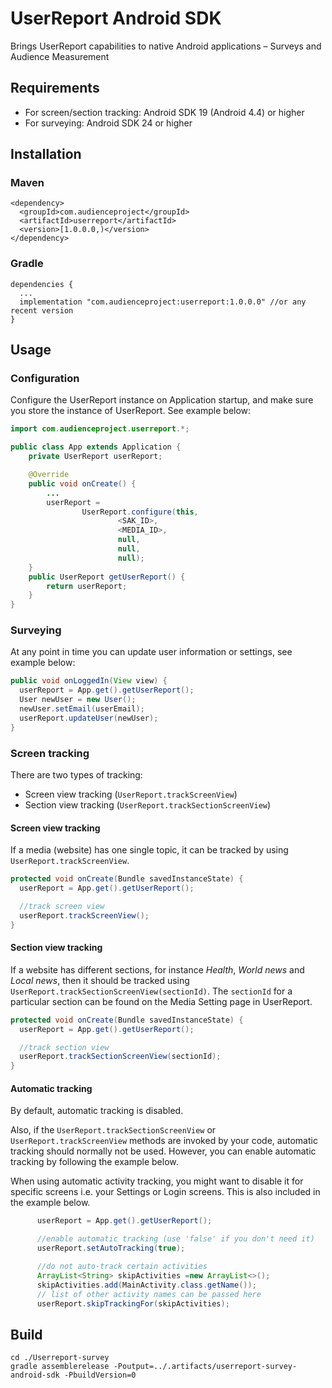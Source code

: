 # UserReport Android SDK

Brings UserReport capabilities to native Android applications – Surveys and Audience Measurement

## Requirements

- For screen/section tracking: Android SDK 19 (Android 4.4) or higher
- For surveying: Android SDK 24 or higher

## Installation

### Maven
```
<dependency>
  <groupId>com.audienceproject</groupId>
  <artifactId>userreport</artifactId>
  <version>[1.0.0.0,)</version>
</dependency>
```

### Gradle
```
dependencies {
  ...
  implementation "com.audienceproject:userreport:1.0.0.0" //or any recent version
}
```
## Usage

### Configuration
Configure the UserReport instance on Application startup, and make sure you store the instance of UserReport. See example below:

```Java
import com.audienceproject.userreport.*;

public class App extends Application {
    private UserReport userReport;

    @Override
    public void onCreate() {
        ...
        userReport =
                UserReport.configure(this,
                        <SAK_ID>,
                        <MEDIA_ID>,
                        null,
                        null,
                        null);
    }
    public UserReport getUserReport() {
        return userReport;
    }
}

```

### Surveying
At any point in time you can update user information or settings, see example below:
```Java
public void onLoggedIn(View view) {
  userReport = App.get().getUserReport();
  User newUser = new User();
  newUser.setEmail(userEmail);
  userReport.updateUser(newUser);
}
```

### Screen tracking
There are two types of tracking:
  - Screen view tracking (`UserReport.trackScreenView`)
  - Section view tracking (`UserReport.trackSectionScreenView`)

#### Screen view tracking
If a media (website) has one single topic, it can be tracked by using `UserReport.trackScreenView`.

```Java
protected void onCreate(Bundle savedInstanceState) {
  userReport = App.get().getUserReport();

  //track screen view
  userReport.trackScreenView();
}
```

#### Section view tracking
If a website has different sections, for instance *Health*, *World news* and *Local news*, then it should be tracked using `UserReport.trackSectionScreenView(sectionId)`. The `sectionId` for a particular section can be found on the Media Setting page in UserReport.

```Java
protected void onCreate(Bundle savedInstanceState) {
  userReport = App.get().getUserReport();

  //track section view
  userReport.trackSectionScreenView(sectionId);
}
```

#### Automatic tracking
By default, automatic tracking is disabled.

Also, if the `UserReport.trackSectionScreenView` or `UserReport.trackScreenView` methods are invoked by your code, automatic tracking should normally not be used. However, you can enable automatic tracking by following the example below.

When using automatic activity tracking, you might want to disable it for specific screens i.e. your Settings or Login screens. This is also included in the example below.

```Java
      userReport = App.get().getUserReport();

      //enable automatic tracking (use 'false' if you don't need it)
      userReport.setAutoTracking(true);

      //do not auto-track certain activities
      ArrayList<String> skipActivities =new ArrayList<>();
      skipActivities.add(MainActivity.class.getName());
      // list of other activity names can be passed here
      userReport.skipTrackingFor(skipActivities);
```


## Build

```
cd ./Userreport-survey
gradle assemblerelease -Poutput=../.artifacts/userreport-survey-android-sdk -PbuildVersion=0
```
